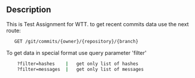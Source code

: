 ## Description


This is Test Assignment for WTT.
to get recent commits data use the next route:
```bash
   GET /git/commits/{owner}/{repository}/{branch}
```


To get data in special format use query parameter 'filter'
```bash
    ?filter=hashes    |   get only list of hashes
    ?filter=messages  |   get only list of messages
```